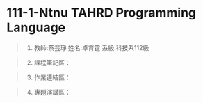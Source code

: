   111-1-Ntnu TAHRD Programming Language
====================
> 1. 教師:蔡芸琤
>    姓名:卓育霆
>    系級:科技系112級

> 2. 課程筆記區：

> 3. 作業連結區：

> 4. 專題演講區：
